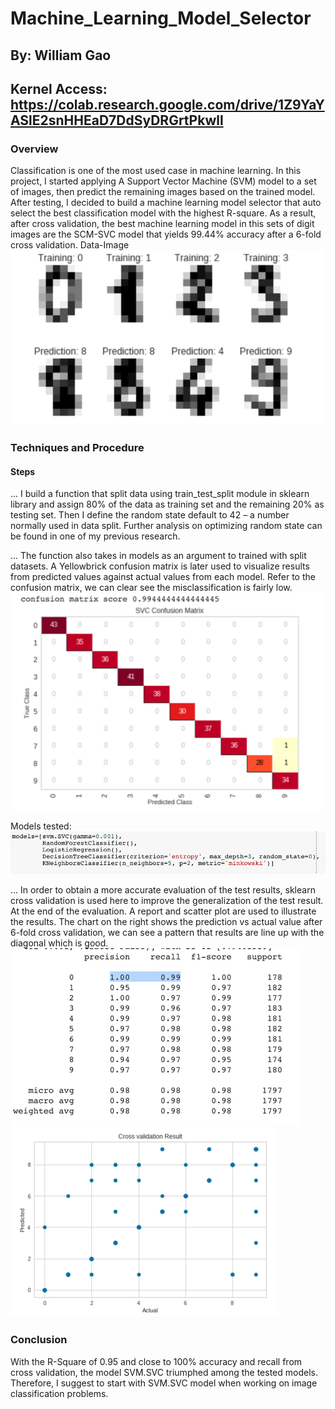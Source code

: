 # Machine_Learning_Model_Selector

## By: William Gao

## Kernel Access: https://colab.research.google.com/drive/1Z9YaYASlE2snHHEaD7DdSyDRGrtPkwll

### Overview

Classification is one of the most used case in machine learning. In this project, I started applying 
A Support Vector Machine (SVM) model to a set of images, then predict the remaining images based on the trained model. After testing, I decided to build a machine learning model selector that auto select the best classification model with the highest R-square. As a result, after cross validation, the best machine learning model in this sets of digit images are the SCM-SVC model that yields 99.44% accuracy after a 6-fold cross validation. 
Data-Image
![Screenshot](./selector_img/ml1.png)
 
### Techniques and Procedure
#### Steps
... I build a function that split data using train_test_split module in sklearn library and assign 80% of the data as training set and the remaining 20% as testing set. Then I define the random state default to 42 – a number normally used in data split. Further analysis on optimizing random state can be found in one of my previous research.  

... The function also takes in models as an argument to trained with split datasets. A Yellowbrick confusion matrix is later used to visualize results from predicted values against actual values from each model. Refer to the confusion matrix, we can clear see the misclassification is fairly low. 
![Screenshot](./selector_img/ml2.png)

Models tested:
![Screenshot](./selector_img/ml3.png)
 
... In order to obtain a more accurate evaluation of the test results, sklearn cross validation is used here to improve the generalization of the test result. At the end of the evaluation. A report and scatter plot are used to illustrate the results. The chart on the right shows the prediction vs actual value after 6-fold cross validation, we can see a pattern that results are line up with the diagonal which is good.  
![Screenshot](./selector_img/ml4.png)
![Screenshot](./selector_img/ml5.png)
### Conclusion 
With the R-Square of 0.95 and close to 100% accuracy and recall from cross validation, the model SVM.SVC triumphed among the tested models. Therefore, I suggest to start with SVM.SVC model when working on image classification problems. 

